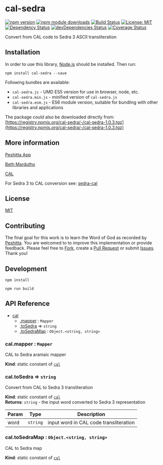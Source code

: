 # cal-sedra

[![npm version](https://badge.fury.io/js/cal-sedra.svg)](https://badge.fury.io/js/cal-sedra)
[![npm module downloads](http://img.shields.io/npm/dt/cal-sedra.svg)](https://www.npmjs.org/package/cal-sedra)
[![Build Status](https://travis-ci.org/peshitta/cal-sedra.svg?branch=master)](https://travis-ci.org/peshitta/cal-sedra)
[![License: MIT](https://img.shields.io/badge/License-MIT-yellow.svg)](https://github.com/peshitta/cal-sedra/blob/master/LICENSE)
[![Dependency Status](https://david-dm.org/peshitta/cal-sedra.svg)](https://david-dm.org/peshitta/cal-sedra)
[![devDependencies Status](https://david-dm.org/peshitta/cal-sedra/dev-status.svg)](https://david-dm.org/peshitta/cal-sedra?type=dev)
[![Coverage Status](https://coveralls.io/repos/github/peshitta/cal-sedra/badge.svg?branch=master)](https://coveralls.io/github/peshitta/cal-sedra?branch=master)

Convert from CAL code to Sedra 3 ASCII transliteration

## Installation
In order to use this library, [Node.js](https://nodejs.org) should be installed. 
Then run:
```
npm install cal-sedra --save
```

Following bundles are available:
* `cal-sedra.js` - UMD ES5 version for use in browser, node, etc.
* `cal-sedra.min.js` - minified version of `cal-sedra.js`
* `cal-sedra.esm.js` - ES6 module version, suitable for bundling with other 
libraries and applications

The package could also be downloaded directly from:
[https://registry.npmjs.org/cal-sedra/-/cal-sedra-1.0.3.tgz](https://registry.npmjs.org/cal-sedra/-/cal-sedra-1.0.3.tgz)

## More information

[Peshitta App](https://peshitta.github.io)

[Beth Mardutho](https://sedra.bethmardutho.org/about/fonts)

[CAL](http://cal1.cn.huc.edu/searching/fullbrowser.html)

For Sedra 3 to CAL conversion see:
[sedra-cal](https://github.com/peshitta/sedra-cal)

## License

[MIT](https://github.com/peshitta/cal-sedra/blob/master/LICENSE)

## Contributing

The final goal for this work is to learn the Word of God as recorded by
[Peshitta](https://en.wikipedia.org/wiki/Peshitta).
You are welcomed to to improve this implementation or provide feedback. Please
feel free to [Fork](https://help.github.com/articles/fork-a-repo/), create a
[Pull Request](https://help.github.com/articles/about-pull-requests/) or
submit [Issues](https://github.com/peshitta/cal-sedra/issues).
Thank you!

## Development

```
npm install
```
```
npm run build
```

## API Reference

* [cal](#module_cal)
    * [.mapper](#module_cal.mapper) : <code>Mapper</code>
    * [.toSedra](#module_cal.toSedra) ⇒ <code>string</code>
    * [.toSedraMap](#module_cal.toSedraMap) : <code>Object.&lt;string, string&gt;</code>

<a name="module_cal.mapper"></a>

### cal.mapper : <code>Mapper</code>
CAL to Sedra aramaic mapper

**Kind**: static constant of [<code>cal</code>](#module_cal)  
<a name="module_cal.toSedra"></a>

### cal.toSedra ⇒ <code>string</code>
Convert from CAL to Sedra 3 transliteration

**Kind**: static constant of [<code>cal</code>](#module_cal)  
**Returns**: <code>string</code> - the input word converted to Sedra 3 representation  

| Param | Type | Description |
| --- | --- | --- |
| word | <code>string</code> | input word in CAL code transliteration |

<a name="module_cal.toSedraMap"></a>

### cal.toSedraMap : <code>Object.&lt;string, string&gt;</code>
CAL to Sedra map

**Kind**: static constant of [<code>cal</code>](#module_cal)  
